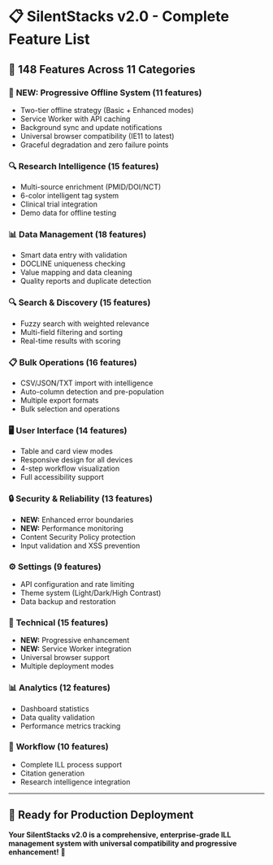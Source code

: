 # 📋 **SilentStacks v2.0 - Complete Feature List**

## 🎯 **148 Features Across 11 Categories**

### 🚀 **NEW: Progressive Offline System (11 features)**
- Two-tier offline strategy (Basic + Enhanced modes)
- Service Worker with API caching
- Background sync and update notifications  
- Universal browser compatibility (IE11 to latest)
- Graceful degradation and zero failure points

### 🔍 **Research Intelligence (15 features)**
- Multi-source enrichment (PMID/DOI/NCT)
- 6-color intelligent tag system
- Clinical trial integration
- Demo data for offline testing

### 📊 **Data Management (18 features)** 
- Smart data entry with validation
- DOCLINE uniqueness checking
- Value mapping and data cleaning
- Quality reports and duplicate detection

### 🔍 **Search & Discovery (15 features)**
- Fuzzy search with weighted relevance
- Multi-field filtering and sorting
- Real-time results with scoring

### 📋 **Bulk Operations (16 features)**
- CSV/JSON/TXT import with intelligence
- Auto-column detection and pre-population  
- Multiple export formats
- Bulk selection and operations

### 🖥️ **User Interface (14 features)**
- Table and card view modes
- Responsive design for all devices
- 4-step workflow visualization
- Full accessibility support

### 🔒 **Security & Reliability (13 features)**
- **NEW:** Enhanced error boundaries
- **NEW:** Performance monitoring
- Content Security Policy protection
- Input validation and XSS prevention

### ⚙️ **Settings (9 features)**
- API configuration and rate limiting
- Theme system (Light/Dark/High Contrast)
- Data backup and restoration

### 📱 **Technical (15 features)**
- **NEW:** Progressive enhancement
- **NEW:** Service Worker integration
- Universal browser support
- Multiple deployment modes

### 📊 **Analytics (12 features)**
- Dashboard statistics
- Data quality validation
- Performance metrics tracking

### 🔄 **Workflow (10 features)**
- Complete ILL process support
- Citation generation
- Research intelligence integration

---

## 🎉 **Ready for Production Deployment**

**Your SilentStacks v2.0 is a comprehensive, enterprise-grade ILL management system with universal compatibility and progressive enhancement!** 🚀
